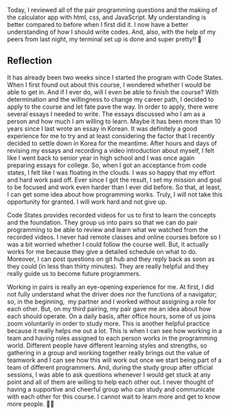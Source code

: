 Today, I reviewed all of the pair programming questions and the making of the calculator app with html, css, and JavaScript. My understanding is better compared to before when I first did it. I now have a better understanding of how I should write codes. And, also, with the help of my peers from last night, my terminal set up is done and super pretty!! 🥰


## Reflection

It has already been two weeks since I started the program with Code States. When I first found out about this course, I wondered whether I would be able to get in. And if I ever do, will I even be able to finish the course? With determination and the willingness to change my career path, I decided to apply to the course and let fate pave the way. In order to apply, there were several essays I needed to write. The essays discussed who I am as a person and how much I am willing to learn. Maybe it has been more than 10 years since I last wrote an essay in Korean. It was definitely a good experience for me to try and at least considering the factor that I recently decided to settle down in Korea for the meantime. After hours and days of revising my essays and recording a video introduction about myself, I felt like I went back to senior year in high school and I was once again preparing essays for college. So, when I got an acceptance from code states, I felt like I was floating in the clouds. I was so happy that my effort and hard work paid off. Ever since I got the result, I set my mission and goal to be focused and work even harder than I ever did before. So that, at least, I can get some idea about how programming works. Truly, I will not take this opportunity for granted. I will work hard and not give up.

Code States provides recorded videos for us to first to learn the concepts and the foundation. They group us into pairs so that we can do pair programming to be able to review and learn what we watched from the recorded videos. I never had remote classes and online courses before so I was a bit worried whether I could follow the course well. But, it actually works for me because they give a detailed schedule on what to do. Moreover, I can post questions on git hub and they reply back as soon as they could (in less than thirty minutes). They are really helpful and they really guide us to become future programmers.

Working in pairs is really an eye-opening experience for me. At first, I did not fully understand what the driver does nor the functions of a navigator; so, in the beginning,  my partner and I worked without assigning a role for each other. But, on my third pairing, my pair gave me an idea about how each should operate. On a daily basis, after office hours, some of us joins zoom voluntarily in order to study more. This is another helpful practice because it really helps me out a lot. This is when I can see how working in a team and having roles assigned to each person works in the programming world. Different people have different learning styles and strengths, so gathering in a group and working together really brings out the value of teamwork and I can see how this will work out once we start being part of a team of different programmers. And, during the study group after official sessions, I was able to ask questions whenever I would get stuck at any point and all of them are willing to help each other out. I never thought of having a supportive and cheerful group who can study and communicate with each other for this course. I cannot wait to learn more and get to know more people. 🤞🏻